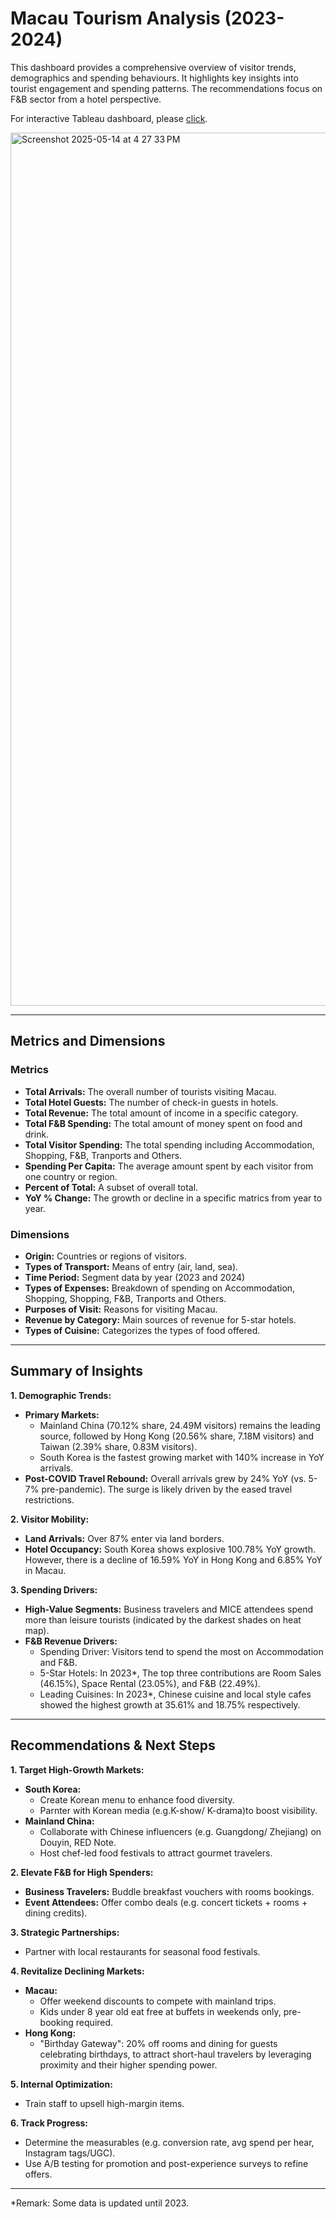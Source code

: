 # Macau Tourism Analysis (2023-2024)

This dashboard provides a comprehensive overview of visitor trends, demographics and spending behaviours. It highlights key insights into tourist engagement and spending patterns. The recommendations focus on F&B sector from a hotel perspective.

For interactive Tableau dashboard, please [click](https://public.tableau.com/views/FBTrend/MacauTourismAnalysisDashboard?:language=en-GB&publish=yes&:sid=&:redirect=auth&:display_count=n&:origin=viz_share_link).

<img width="1397" alt="Screenshot 2025-05-14 at 4 27 33 PM" src="https://github.com/user-attachments/assets/f2ea8ec0-c07b-4ebb-9ec7-41b0064bd39a" />

---

## Metrics and Dimensions
### Metrics
- **Total Arrivals:** The overall number of tourists visiting Macau.
- **Total Hotel Guests:** The number of check-in guests in hotels.
- **Total Revenue:** The total amount of income in a specific category.
- **Total F&B Spending:** The total amount of money spent on food and drink.
- **Total Visitor Spending:** The total spending including Accommodation, Shopping, F&B, Tranports and Others.
- **Spending Per Capita:** The average amount spent by each visitor from one country or region.
- **Percent of Total:** A subset of overall total.
- **YoY % Change:** The growth or decline in a specific matrics from year to year.

### Dimensions
- **Origin:** Countries or regions of visitors.
- **Types of Transport:** Means of entry (air, land, sea).
- **Time Period:** Segment data by year (2023 and 2024)
- **Types of Expenses:** Breakdown of spending on Accommodation, Shopping, Shopping, F&B, Tranports and Others.
- **Purposes of Visit:** Reasons for visiting Macau.
- **Revenue by Category:** Main sources of revenue for 5-star hotels.
- **Types of Cuisine:** Categorizes the types of food offered.

---

## Summary of Insights
**1. Demographic Trends:**
  - **Primary Markets:**
    - Mainland China (70.12% share, 24.49M visitors) remains the leading source, followed by Hong Kong (20.56% share, 7.18M visitors) and Taiwan (2.39% share, 0.83M visitors).
    - South Korea is the fastest growing market with 140% increase in YoY arrivals. 
  - **Post-COVID Travel Rebound:** Overall arrivals grew by 24% YoY (vs. 5-7% pre-pandemic). The surge is likely driven by the eased travel restrictions.


**2. Visitor Mobility:**
  - **Land Arrivals:** Over 87% enter via land borders.
  - **Hotel Occupancy:** South Korea shows explosive 100.78% YoY growth. However, there is a decline of 16.59% YoY in Hong Kong and 6.85% YoY in Macau.


**3. Spending Drivers:**
  - **High-Value Segments:** Business travelers and MICE attendees spend more than leisure tourists (indicated by the darkest shades on heat map).
  - **F&B Revenue Drivers:**
    - Spending Driver: Visitors tend to spend the most on Accommodation and F&B.
    - 5-Star Hotels: In 2023*, The top three contributions are Room Sales (46.15%), Space Rental (23.05%), and F&B (22.49%).
    - Leading Cuisines: In 2023*, Chinese cuisine and local style cafes showed the highest growth at 35.61% and 18.75% respectively.

---

## Recommendations & Next Steps
**1. Target High-Growth Markets:**
  - **South Korea:**
    - Create Korean menu to enhance food diversity.
    - Parnter with Korean media (e.g.K-show/ K-drama)to boost visibility.
  - **Mainland China:**
    - Collaborate with Chinese influencers (e.g. Guangdong/ Zhejiang) on Douyin, RED Note.
    - Host chef-led food festivals to attract gourmet travelers.
   
**2. Elevate F&B for High Spenders:**
  - **Business Travelers:** Buddle breakfast vouchers with rooms bookings.
  - **Event Attendees:** Offer combo deals (e.g. concert tickets + rooms + dining credits).


**3. Strategic Partnerships:**
  - Partner with local restaurants for seasonal food festivals.

**4. Revitalize Declining Markets:**
  - **Macau:**
    - Offer weekend discounts to compete with mainland trips.
    - Kids under 8 year old eat free at buffets in weekends only, pre-booking required.
  - **Hong Kong:**
    - "Birthday Gateway": 20% off rooms and dining for guests celebrating birthdays, to attract short-haul travelers by leveraging proximity and their higher spending power.

**5. Internal Optimization:** 
  - Train staff to upsell high-margin items.

**6. Track Progress:** 
  - Determine the measurables (e.g. conversion rate, avg spend per hear, Instagram tags/UGC).
  - Use A/B testing for promotion and post-experience surveys to refine offers.

---
*Remark: Some data is updated until 2023.

